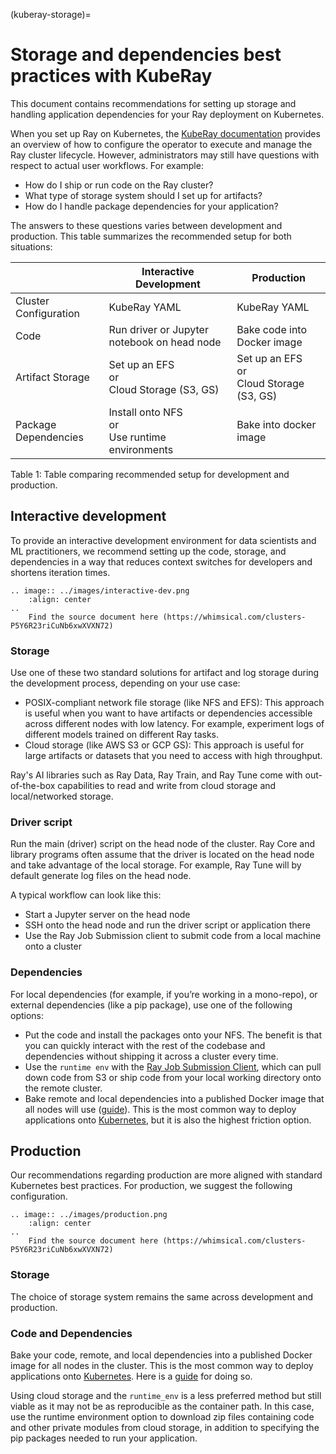(kuberay-storage)=

# Storage and dependencies best practices with KubeRay

This document contains recommendations for setting up storage and handling application dependencies for your Ray deployment on Kubernetes.

When you set up Ray on Kubernetes, the [KubeRay documentation](kuberay-quickstart) provides an overview of how to configure the operator to execute and manage the Ray cluster lifecycle.
However, administrators may still have questions with respect to actual user workflows. For example:

* How do I ship or run code on the Ray cluster?
* What type of storage system should I set up for artifacts?
* How do I handle package dependencies for your application?

The answers to these questions varies between development and production. This table summarizes the recommended setup for both situations:

|   | Interactive Development  | Production  |
|---|---|---|
| Cluster Configuration  | KubeRay YAML  | KubeRay YAML  |
| Code | Run driver or Jupyter notebook on head node | Bake code into Docker image  |
| Artifact Storage | Set up an EFS <br /> or <br /> Cloud Storage (S3, GS) | Set up an EFS <br /> or <br /> Cloud Storage (S3, GS)  |
| Package Dependencies | Install onto NFS <br /> or <br /> Use runtime environments | Bake into docker image  |

Table 1: Table comparing recommended setup for development and production.

## Interactive development

To provide an interactive development environment for data scientists and ML practitioners, we recommend setting up the code, storage, and dependencies in a way that reduces context switches for developers and shortens iteration times.

```{eval-rst}
.. image:: ../images/interactive-dev.png
    :align: center
..
    Find the source document here (https://whimsical.com/clusters-P5Y6R23riCuNb6xwXVXN72)
```

### Storage

Use one of these two standard solutions for artifact and log storage during the development process, depending on your use case:

* POSIX-compliant network file storage (like NFS and EFS): This approach is useful when you want to have artifacts or dependencies accessible across different nodes with low latency. For example, experiment logs of different models trained on different Ray tasks.
* Cloud storage (like AWS S3 or GCP GS): This approach is useful for large artifacts or datasets that you need to access with high throughput.

Ray's AI libraries such as Ray Data, Ray Train, and Ray Tune come with out-of-the-box capabilities to read and write from cloud storage and local/networked storage.
### Driver script

Run the main (driver) script on the head node of the cluster. Ray Core and library programs often assume that the driver is located on the head node and take advantage of the local storage. For example, Ray Tune will by default generate log files on the head node.

A typical workflow can look like this:

* Start a Jupyter server on the head node
* SSH onto the head node and run the driver script or application there
* Use the Ray Job Submission client to submit code from a local machine onto a cluster

### Dependencies

For local dependencies (for example, if you’re working in a mono-repo), or external dependencies (like a pip package), use one of the following options:

* Put the code and install the packages onto your NFS. The benefit is that you can quickly interact with the rest of the codebase and dependencies without shipping it across a cluster every time.
* Use the `runtime env` with the [Ray Job Submission Client](ray.job_submission.JobSubmissionClient), which can pull down code from S3 or ship code from your local working directory onto the remote cluster.
* Bake remote and local dependencies into a published Docker image that all nodes will use ([guide](serve-custom-docker-images)). This is the most common way to deploy applications onto [Kubernetes](https://kube.academy/courses/building-applications-for-kubernetes), but it is also the highest friction option.

## Production

Our recommendations regarding production are more aligned with standard Kubernetes best practices. For production, we suggest the following configuration.


```{eval-rst}
.. image:: ../images/production.png
    :align: center
..
    Find the source document here (https://whimsical.com/clusters-P5Y6R23riCuNb6xwXVXN72)
```


### Storage

The choice of storage system remains the same across development and production.

### Code and Dependencies

Bake your code, remote, and local dependencies into a published Docker image for all nodes in the cluster. This is the most common way to deploy applications onto [Kubernetes](https://kube.academy/courses/building-applications-for-kubernetes). Here is a [guide](serve-custom-docker-images) for doing so.

Using cloud storage and the `runtime_env` is a less preferred method but still viable as it may not be as reproducible as the container path. In this case, use the runtime environment option to download zip files containing code and other private modules from cloud storage, in addition to specifying the pip packages needed to run your application.
